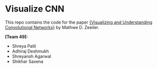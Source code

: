 # Visualize CNN

This repo contains the code for the paper [{Visualizing and Understanding Convolutional Networks}](https://arxiv.org/pdf/1311.2901.pdf) by Mathwe D. Zeeiler. 

**[Team 49]:**

- Shreya Patil
- Adhiraj Deshmukh
- Shreyansh Agarwal
- Shikhar Saxena
